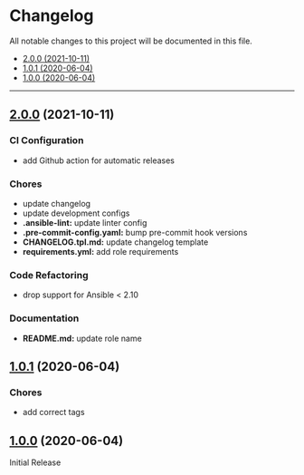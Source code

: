 # Changelog

All notable changes to this project will be documented in this file.

- [2.0.0 (2021-10-11)](#200-2021-10-11)
- [1.0.1 (2020-06-04)](#101-2020-06-04)
- [1.0.0 (2020-06-04)](#100-2020-06-04)

---

<a name="2.0.0"></a>
## [2.0.0](https://github.com/aisbergg/ansible-role-lm-sensors/compare/v1.0.1...v2.0.0) (2021-10-11)

### CI Configuration

- add Github action for automatic releases

### Chores

- update changelog
- update development configs
- **.ansible-lint:** update linter config
- **.pre-commit-config.yaml:** bump pre-commit hook versions
- **CHANGELOG.tpl.md:** update changelog template
- **requirements.yml:** add role requirements

### Code Refactoring

- drop support for Ansible < 2.10

### Documentation

- **README.md:** update role name


<a name="1.0.1"></a>
## [1.0.1](https://github.com/aisbergg/ansible-role-lm-sensors/compare/v1.0.0...v1.0.1) (2020-06-04)

### Chores

- add correct tags


<a name="1.0.0"></a>
## [1.0.0]() (2020-06-04)

Initial Release
